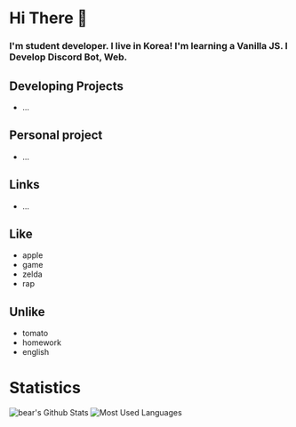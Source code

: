 # Hi There 👋
### I'm student developer. I live in Korea! I'm learning a Vanilla JS. I Develop Discord Bot, Web.
## Developing Projects
+ ...
## Personal project
+ ...
## Links
+ ...
## Like
+ apple
+ game
+ zelda
+ rap
## Unlike
+ tomato
+ homework
+ english
### 
# Statistics
![bear's Github Stats](https://github-readme-stats.vercel.app/api?username=angrycutebear&show_icons=true&theme=dark)
   ![Most Used Languages](https://github-readme-stats.vercel.app/api/top-langs/?username=angrycutebear&layout=compact&theme=dark)
